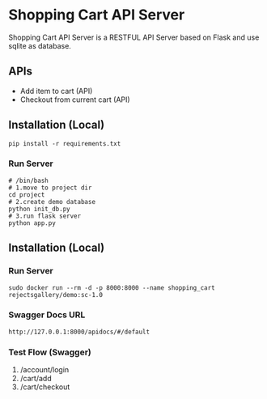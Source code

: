 # Shopping Cart API Server
Shopping Cart API Server is a RESTFUL API Server based on Flask and use sqlite as database.

## APIs
- Add item to cart (API)
- Checkout from current cart (API)

## Installation (Local)
```
pip install -r requirements.txt
```
### Run Server
```
# /bin/bash
# 1.move to project dir
cd project
# 2.create demo database
python init_db.py
# 3.run flask server
python app.py
```


## Installation (Local)
### Run Server
```
sudo docker run --rm -d -p 8000:8000 --name shopping_cart rejectsgallery/demo:sc-1.0
```

### Swagger Docs URL
```
http://127.0.0.1:8000/apidocs/#/default
```

### Test Flow (Swagger)
1. /account/login
2. /cart/add
3. /cart/checkout
